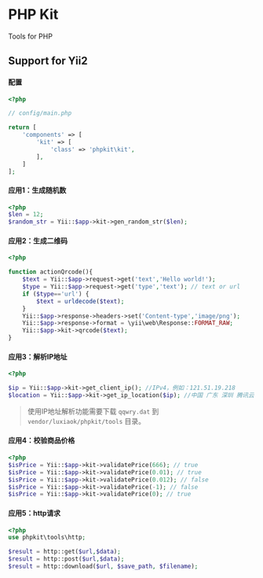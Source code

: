 PHP Kit
=======
Tools for PHP


## Support for Yii2


#### 配置

```php
<?php

// config/main.php

return [
    'components' => [
        'kit' => [
            'class' => 'phpkit\kit',
        ],
    ]
];
```


#### 应用1：生成随机数

```php
<?php
$len = 12;
$random_str = Yii::$app->kit->gen_random_str($len);
```


#### 应用2：生成二维码

```php
<?php

function actionQrcode(){
    $text = Yii::$app->request->get('text','Hello world!');
    $type = Yii::$app->request->get('type','text'); // text or url
    if ($type=='url') {
        $text = urldecode($text);
    }
    Yii::$app->response->headers->set('Content-type','image/png');
    Yii::$app->response->format = \yii\web\Response::FORMAT_RAW;
    Yii::$app->kit->qrcode($text);
}

```


#### 应用3：解析IP地址

```php
<?php

$ip = Yii::$app->kit->get_client_ip(); //IPv4，例如：121.51.19.218
$location = Yii::$app->kit->get_ip_location($ip); //中国 广东 深圳 腾讯云

```

> 使用IP地址解析功能需要下载 `qqwry.dat` 到 `vendor/luxiaok/phpkit/tools` 目录。


#### 应用4：校验商品价格

```php
<?php
$isPrice = Yii::$app->kit->validatePrice(666); // true
$isPrice = Yii::$app->kit->validatePrice(0.01); // true
$isPrice = Yii::$app->kit->validatePrice(0.012); // false
$isPrice = Yii::$app->kit->validatePrice(-1); // false
$isPrice = Yii::$app->kit->validatePrice(0); // true
```


#### 应用5：http请求

```php
<?php
use phpkit\tools\http;

$result = http::get($url,$data);
$result = http::post($url,$data);
$result = http::download($url, $save_path, $filename);

```
